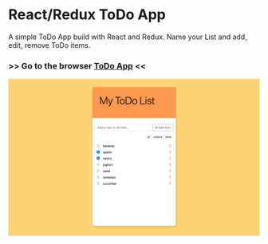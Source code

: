 # React/Redux ToDo App

A simple ToDo App build with React and Redux.
Name your List and add, edit, remove ToDo items.

### >> Go to the browser [ToDo App](#) <<

![ToDo App Screenshot](./todo-list.png)
